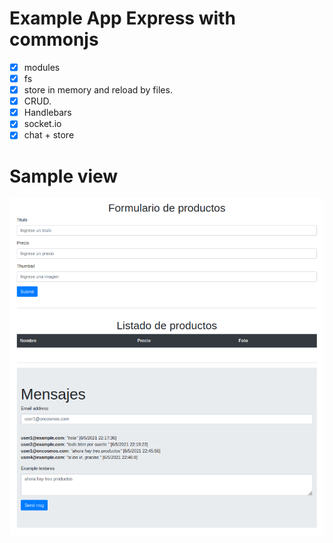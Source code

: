 Example App Express with commonjs
=====================================
- [x] modules
- [x] fs 
- [x] store in memory and reload by files.
- [x] CRUD.
- [x] Handlebars
- [x] socket.io
- [x] chat + store

# Sample view

![Vista handlebars](sample.png "Vista de uso")
